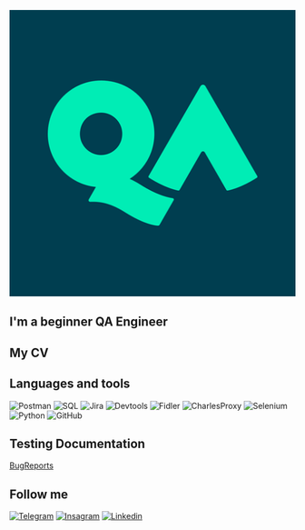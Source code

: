 [![Header](https://github.com/YarikOl/YarikOl/blob/main/assets/unnamed.png)](https://github.com/YarikOl/YarikOl)

## I'm a beginner QA Engineer

## My CV


## Languages and tools
![Postman](https://shields.io./badge/-Postman-090909?style=for-the-badge&logo=Postman)
![SQL](https://shields.io./badge/-SQL-090909?style=for-the-badge&logo=MySQL)
![Jira](https://shields.io./badge/-JIRA-090909?style=for-the-badge&logo=Jira&logoColor=136BE1)
![Devtools](https://shields.io./badge/-Devtools-090909?style=for-the-badge&logo=GoogleChrome)
![Fidler](https://shields.io./badge/-Fiddler-090909?style=for-the-badge&logo=Fiddler)
![CharlesProxy](https://shields.io./badge/-CharlesProxy-090909?style=for-the-badge&logo=CharlesProxy)
![Selenium](https://shields.io./badge/-Selenium-090909?style=for-the-badge&logo=Selenium)
![Python](https://shields.io./badge/-Python-090909?style=for-the-badge&logo=Python)
![GitHub](https://shields.io./badge/-GitHub-090909?style=for-the-badge&logo=GitHub)

## Testing Documentation
[BugReports](https://docs.google.com/spreadsheets/d/1HiE1zIsZAyL3BobBsSlGJ_64gnUYZ_ZeRDCKQmn_ONI/edit#gid=932421236)

## Follow me
[![Telegram](https://shields.io./badge/-Telegram-090909?style=for-the-badge&logo=Telegram)](https://t.me/YaroslavOleksiienko)
[![Insagram](https://shields.io./badge/-Instagram-090909?style=for-the-badge&logo=Instagram)](https://instagram.com/yarik_olexeenko)
[![Linkedin](https://shields.io./badge/-Linkedin-090909?style=for-the-badge&logo=Linkedin&logoColor=22A7F2)](https://www.linkedin.com/in/yaroslav-oleksiienko/)